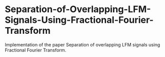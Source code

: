 # Separation-of-Overlapping-LFM-Signals-Using-Fractional-Fourier-Transform
Implementation of the paper Separation of overlapping LFM signals using Fractional Fourier Transform. 
